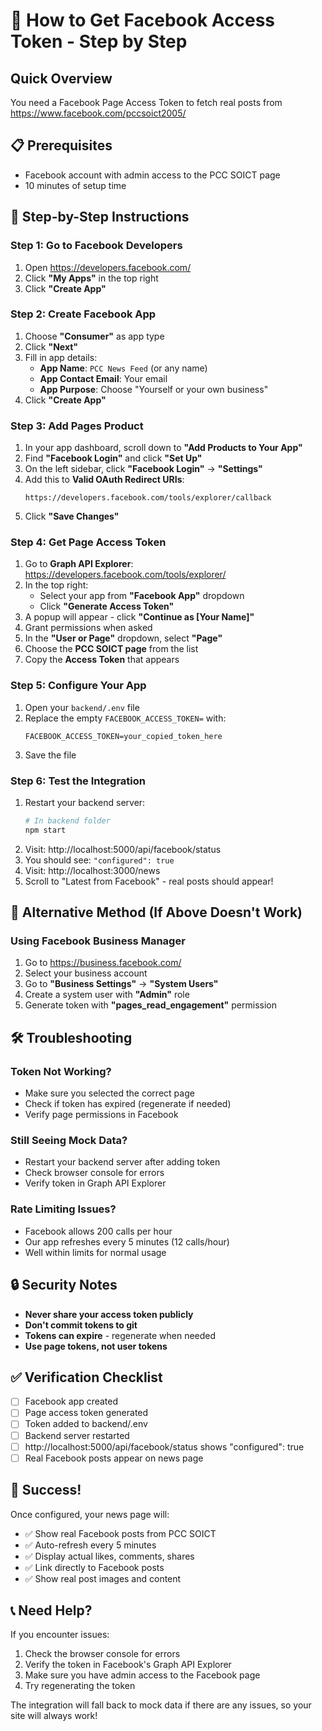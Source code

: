 # 🔑 How to Get Facebook Access Token - Step by Step

## Quick Overview
You need a Facebook Page Access Token to fetch real posts from https://www.facebook.com/pccsoict2005/

## 📋 Prerequisites
- Facebook account with admin access to the PCC SOICT page
- 10 minutes of setup time

## 🚀 Step-by-Step Instructions

### Step 1: Go to Facebook Developers
1. Open https://developers.facebook.com/
2. Click **"My Apps"** in the top right
3. Click **"Create App"**

### Step 2: Create Facebook App
1. Choose **"Consumer"** as app type
2. Click **"Next"**
3. Fill in app details:
   - **App Name**: `PCC News Feed` (or any name)
   - **App Contact Email**: Your email
   - **App Purpose**: Choose "Yourself or your own business"
4. Click **"Create App"**

### Step 3: Add Pages Product
1. In your app dashboard, scroll down to **"Add Products to Your App"**
2. Find **"Facebook Login"** and click **"Set Up"**
3. On the left sidebar, click **"Facebook Login"** → **"Settings"**
4. Add this to **Valid OAuth Redirect URIs**:
   ```
   https://developers.facebook.com/tools/explorer/callback
   ```
5. Click **"Save Changes"**

### Step 4: Get Page Access Token
1. Go to **Graph API Explorer**: https://developers.facebook.com/tools/explorer/
2. In the top right:
   - Select your app from **"Facebook App"** dropdown
   - Click **"Generate Access Token"**
3. A popup will appear - click **"Continue as [Your Name]"**
4. Grant permissions when asked
5. In the **"User or Page"** dropdown, select **"Page"**
6. Choose the **PCC SOICT page** from the list
7. Copy the **Access Token** that appears

### Step 5: Configure Your App
1. Open your `backend/.env` file
2. Replace the empty `FACEBOOK_ACCESS_TOKEN=` with:
   ```env
   FACEBOOK_ACCESS_TOKEN=your_copied_token_here
   ```
3. Save the file

### Step 6: Test the Integration
1. Restart your backend server:
   ```bash
   # In backend folder
   npm start
   ```
2. Visit: http://localhost:5000/api/facebook/status
3. You should see: `"configured": true`
4. Visit: http://localhost:3000/news
5. Scroll to "Latest from Facebook" - real posts should appear!

## 🔧 Alternative Method (If Above Doesn't Work)

### Using Facebook Business Manager
1. Go to https://business.facebook.com/
2. Select your business account
3. Go to **"Business Settings"** → **"System Users"**
4. Create a system user with **"Admin"** role
5. Generate token with **"pages_read_engagement"** permission

## 🛠️ Troubleshooting

### Token Not Working?
- Make sure you selected the correct page
- Check if token has expired (regenerate if needed)
- Verify page permissions in Facebook

### Still Seeing Mock Data?
- Restart your backend server after adding token
- Check browser console for errors
- Verify token in Graph API Explorer

### Rate Limiting Issues?
- Facebook allows 200 calls per hour
- Our app refreshes every 5 minutes (12 calls/hour)
- Well within limits for normal usage

## 🔒 Security Notes

- **Never share your access token publicly**
- **Don't commit tokens to git**
- **Tokens can expire** - regenerate when needed
- **Use page tokens, not user tokens**

## ✅ Verification Checklist

- [ ] Facebook app created
- [ ] Page access token generated
- [ ] Token added to backend/.env
- [ ] Backend server restarted
- [ ] http://localhost:5000/api/facebook/status shows "configured": true
- [ ] Real Facebook posts appear on news page

## 🎉 Success!

Once configured, your news page will:
- ✅ Show real Facebook posts from PCC SOICT
- ✅ Auto-refresh every 5 minutes
- ✅ Display actual likes, comments, shares
- ✅ Link directly to Facebook posts
- ✅ Show real post images and content

## 📞 Need Help?

If you encounter issues:
1. Check the browser console for errors
2. Verify the token in Facebook's Graph API Explorer
3. Make sure you have admin access to the Facebook page
4. Try regenerating the token

The integration will fall back to mock data if there are any issues, so your site will always work!